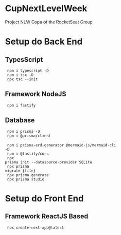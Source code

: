 # CupNextLevelWeek
Project NLW Copa of the RocketSeat Group

# Setup do Back End

## TypesScript
<code> npm i typescript -D </code> <br/>
<code> npm i tsx -D </code> <br/>
<code> npx tsc --init </code>

## Framework NodeJS
<code> npm i fastify </code>

## Database
<code> npm i prisma  -D </code> <br/>
<code> npm i @prisma/client </code> <br/>
<code> npm i prisma-erd-generator @mermaid-js/mermaid-cli -D </code> <br/>
<code> npm i @fastify/cors </code> <br/>
<code> npx prisma init --datasource-provider SQLite </code> <br/>
<code> npx prisma migrate {file} </code> <br/>
<code> npx prisma generate </code> <br/>
<code> npx prisma studio </code> <br/>

# Setup do Front End
## Framework ReactJS Based
<code> npx create-next-app@latest </code>